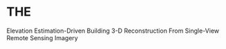 # THE
Elevation Estimation-Driven Building 3-D Reconstruction From Single-View Remote Sensing Imagery
